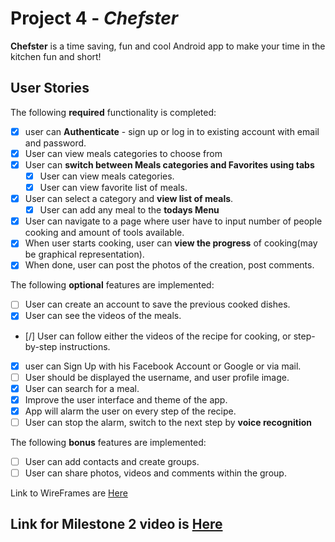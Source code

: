 # Project 4 - *Chefster*

**Chefster** is a time saving, fun and cool Android app to make your time in the kitchen fun and short!

## User Stories

The following **required** functionality is completed:
* [x] user can **Authenticate** - sign up or log in to existing account with email and password.
* [x] User can view meals categories to choose from
* [x] User can **switch between Meals categories and Favorites using tabs**
  * [x] User can view meals categories.
  * [x] User can view favorite list of meals.
* [x] User can select a category and **view list of meals**.
  * [x] User can add any meal to the **todays Menu**
* [x] User can navigate to a page where user have to input number of people cooking and amount of tools available.
* [x] When user starts cooking, user can **view the progress** of cooking(may be graphical representation).
* [x] When done, user can post the photos of the creation, post comments.

The following **optional** features are implemented:

* [ ] User can create an account to save the previous cooked dishes.
* [x] User can see the videos of the meals.
* [/] User can follow either the videos of the recipe for cooking, or step-by-step instructions. 
* [x] user can Sign Up with his Facebook Account or Google or via mail.
* [ ] User should be displayed the username, and user profile image.
* [x] User can search for a meal.
* [x] Improve the user interface and theme of the app.
* [x] App will alarm the user on every step of the recipe. 
* [ ] User can stop the alarm, switch to the next step by **voice recognition**

The following **bonus** features are implemented:

* [ ] User can add contacts and create groups.
* [ ] User can share photos, videos and comments within the group. 

Link to WireFrames are [Here](https://github.com/Chefster/android/blob/master/wireframes.pdf)

## Link for Milestone 2 video is [Here](https://www.youtube.com/watch?v=itzGO5hII38)
